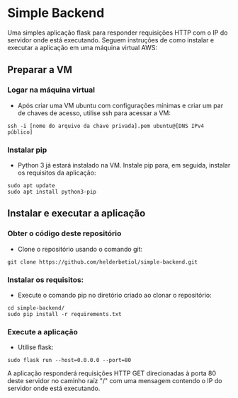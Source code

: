 # Simple Backend

Uma simples aplicação flask para responder requisições HTTP com o IP do servidor onde está executando. Seguem instruções de como instalar e executar a aplicação em uma máquina virtual AWS:

## Preparar a VM

### Logar na máquina virtual 
* Após criar uma VM ubuntu com configurações mínimas e criar um par de chaves de acesso, utilise ssh para acessar a VM:
```terminal
ssh -i [nome do arquivo da chave privada].pem ubuntu@[DNS IPv4 público]
```

### Instalar pip
* Python 3 já estará instalado na VM. Instale pip para, em seguida, instalar os requisitos da aplicação:
```terminal
sudo apt update
sudo apt install python3-pip
```

## Instalar e executar a aplicação

### Obter o código deste repositório
* Clone o repositório usando o comando git:
```terminal
git clone https://github.com/helderbetiol/simple-backend.git
```

### Instalar os requisitos:
* Execute o comando pip no diretório criado ao clonar o repositório:
```terminal
cd simple-backend/
sudo pip install -r requirements.txt
```

### Execute a aplicação
* Utilise flask:
```terminal
sudo flask run --host=0.0.0.0 --port=80
```

A aplicação responderá requisições HTTP GET direcionadas à porta 80 deste servidor no caminho raíz "/" com uma mensagem contendo o IP do servidor onde está executando.